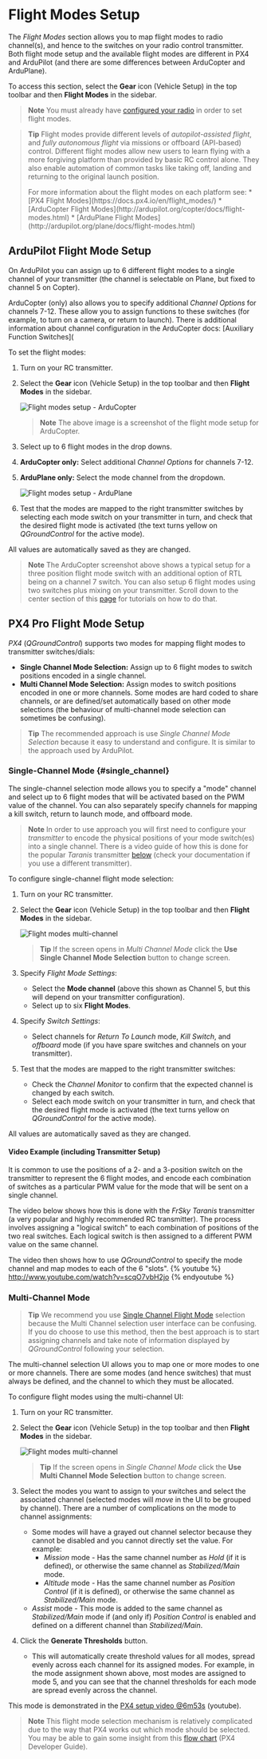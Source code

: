 # Flight Modes Setup

The *Flight Modes* section allows you to map flight modes to radio channel(s), and hence to the switches on your radio control transmitter. Both flight mode setup and the available flight modes are different in PX4 and ArduPilot (and there are some differences between ArduCopter and ArduPlane). 

To access this section, select the **Gear** icon (Vehicle Setup) in the top toolbar and then **Flight Modes** in the sidebar.

> **Note** You must already have [configured your radio](../SetupView/Radio.md) in order to set flight modes.

<span></span>
> **Tip** Flight modes provide different levels of *autopilot-assisted flight*, and *fully autonomous flight* via missions or offboard (API-based) control. Different flight modes allow new users to learn flying with a more forgiving platform than provided by basic RC control alone. They also enable automation of common tasks like taking off, landing and returning to the original launch position.
> <div></div>
> For more information about the flight modes on each platform see:
> * [PX4 Flight Modes](https://docs.px4.io/en/flight_modes/)
> * [ArduCopter Flight Modes](http://ardupilot.org/copter/docs/flight-modes.html)
> * [ArduPlane Flight Modes](http://ardupilot.org/plane/docs/flight-modes.html)

## ArduPilot Flight Mode Setup

On ArduPilot you can assign up to 6 different flight modes to a single channel of your transmitter (the channel is selectable on Plane, but fixed to channel 5 on Copter).

ArduCopter (only) also allows you to specify additional *Channel Options* for channels 7-12. These allow you to assign functions to these switches (for example, to turn on a camera, or return to launch). There is additional information about channel configuration in the ArduCopter docs: [Auxiliary Function Switches](

To set the flight modes:

1. Turn on your RC transmitter.
1. Select the **Gear** icon (Vehicle Setup) in the top toolbar and then **Flight Modes** in the sidebar.
   
   ![Flight modes setup - ArduCopter](../../images/setup/flight_modes_copter_ardupilot.jpg)
   
   > **Note** The above image is a screenshot of the flight mode setup for ArduCopter.
   
1. Select up to 6 flight modes in the drop downs.
1. **ArduCopter only:** Select additional *Channel Options* for channels 7-12.
1. **ArduPlane only:** Select the mode channel from the dropdown.

   ![Flight modes setup - ArduPlane](../../images/setup/flight_modes_plane_ardupilot.jpg)
1. Test that the modes are mapped to the right transmitter switches by selecting each mode switch on your transmitter in turn, and check that the desired flight mode is activated (the text turns yellow on *QGroundControl* for the active mode).

All values are automatically saved as they are changed.

> **Note** The ArduCopter screenshot above shows a typical setup for a three position flight mode switch with an additional option of RTL being on a channel 7 switch. You can also setup 6 flight modes using two switches plus mixing on your transmitter. Scroll down to the center section of this [page](http://ardupilot.org/copter/docs/common-rc-transmitter-flight-mode-configuration.html#common-rc-transmitter-flight-mode-configuration) for tutorials on how to do that.





## PX4 Pro Flight Mode Setup

*PX4* (*QGroundControl*) supports two modes for mapping flight modes to transmitter switches/dials:

- **Single Channel Mode Selection:** Assign up to 6 flight modes to switch positions encoded in a single channel. 
- **Multi Channel Mode Selection:** Assign modes to switch positions encoded in one or more channels. Some modes are hard coded to share channels, or are defined/set automatically based on other mode selections (the behaviour of multi-channel mode selection can sometimes be confusing). 

> **Tip** The recommended approach is use *Single Channel Mode Selection* because it easy to understand and configure. It is similar to the approach used by ArduPilot. 


### Single-Channel Mode {#single_channel}

The single-channel selection mode allows you to specify a "mode" channel and select up to 6 flight modes that will be activated based on the PWM value of the channel. You can also separately specify channels for mapping a kill switch, return to launch mode, and offboard mode.

> **Note** In order to use approach you will first need to configure your *transmitter* to encode the physical positions of your mode switch(es) into a single channel. There is a video guide of how this is done for the popular *Taranis* transmitter [below](#taranis_setup) (check your documentation if you use a different transmitter). 

To configure single-channel flight mode selection:

1. Turn on your RC transmitter.
1. Select the **Gear** icon (Vehicle Setup) in the top toolbar and then **Flight Modes** in the sidebar.
   
   ![Flight modes multi-channel](../../images/setup/flight_modes_single_channel_px4.jpg)
   
   > **Tip** If the screen opens in *Multi Channel Mode* click the **Use Single Channel Mode Selection** button to change screen.
   
1. Specify *Flight Mode Settings*:
   * Select the **Mode channel** (above this shown as Channel 5, but this will depend on your transmitter configuration). 
   * Select up to six **Flight Modes**.
1. Specify *Switch Settings*:
   * Select channels for *Return To Launch* mode, *Kill Switch*, and *offboard* mode (if you have spare switches and channels on your transmitter).
1. Test that the modes are mapped to the right transmitter switches:
   * Check the *Channel Monitor* to confirm that the expected channel is changed by each switch.
   * Select each mode switch on your transmitter in turn, and check that the desired flight mode is activated (the text turns yellow on *QGroundControl* for the active mode).

All values are automatically saved as they are changed.


#### Video Example (including Transmitter Setup)

It is common to use the positions of a 2- and a 3-position switch on the transmitter to represent the 6 flight modes, and encode each combination of switches as a particular PWM value for the mode that will be sent on a single channel. 

The video below shows how this is done with the *FrSky Taranis* transmitter (a very popular and highly recommended RC transmitter). The process involves assigning a "logical switch" to each combination of positions of the two real switches. Each logical switch is then assigned to a different PWM value on the same channel.

<span id="taranis_setup"></span>
The video then shows how to use *QGroundControl* to specify the mode channel and map modes to each of the 6 "slots".
{% youtube %}
http://www.youtube.com/watch?v=scqO7vbH2jo
{% endyoutube %}


### Multi-Channel Mode

> **Tip** We recommend you use [Single Channel Flight Mode](#single_channel) selection because the Multi Channel selection user interface can be confusing. If you do choose to use this method, then the best approach is to start assigning channels and take note of information displayed by *QGroundControl* following your selection. 

The multi-channel selection UI allows you to map one or more modes to one or more channels. There are some modes (and hence switches) that must always be defined, and the channel to which they must be allocated.

To configure flight modes using the multi-channel UI:

1. Turn on your RC transmitter.
1. Select the **Gear** icon (Vehicle Setup) in the top toolbar and then **Flight Modes** in the sidebar.
   
   ![Flight modes multi-channel](../../images/setup/flight_modes_multi_channel_px4.jpg)
   
   > **Tip** If the screen opens in *Single Channel Mode* click the **Use Multi Channel Mode Selection** button to change screen.
   
1. Select the modes you want to assign to your switches and select the associated channel (selected modes will *move* in the UI to be grouped by channel).
   There are a number of complications on the mode to channel assignments:
   * Some modes will have a grayed out channel selector because they cannot be disabled and you cannot directly set the value. For example:
     * *Mission* mode - Has the same channel number as *Hold* (if it is defined), or otherwise the same channel as *Stabilized/Main* mode.
     * *Altitude* mode - Has the same channel number as *Position Control* (if it is defined), or otherwise the same channel as *Stabilized/Main* mode.
   * *Assist* mode -  This mode is added to the same channel as *Stabilized/Main* mode if (and only if) *Position Control* is enabled and defined on a different channel than *Stabilized/Main*.
1. Click the **Generate Thresholds** button. 
   * This will automatically create threshold values for all modes, spread evenly across each channel for its assigned modes. For example, in the mode assignment shown above, most modes are assigned to mode 5, and you can see that the channel thresholds for each mode are spread evenly across the channel. 

This mode is demonstrated in the [PX4 setup video @6m53s](https://youtu.be/91VGmdSlbo4?t=6m53s) (youtube).

> **Note** This flight mode selection mechanism is relatively complicated due to the way that PX4 works out which mode should be selected. You may be able to gain some insight from this [flow chart](https://dev.px4.io/en/concept/flight_modes.html#flight-mode-evaluation-diagram) (PX4 Developer Guide).


